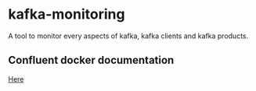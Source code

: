 # kafka-monitoring
A tool to monitor every aspects of kafka, kafka clients and kafka products.

## Confluent docker documentation

[Here](https://docs.confluent.io/platform/current/installation/docker/config-reference.html)